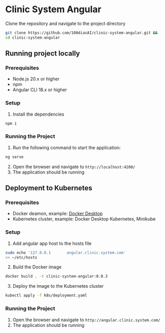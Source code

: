 # Clinic System Angular

Clone the repository and navigate to the project directory

```bash
git clone https://github.com/100diasAI/clinic-system-angular.git &&
cd clinic-system-angular
```

## Running project locally

### Prerequisites

- Node.js 20.x or higher
- npm
- Angular CLI 18.x or higher

### Setup

1. Install the dependencies

```bash
npm i
```

### Running the Project

1. Run the following command to start the application:

```bash
ng serve
```

2. Open the browser and navigate to `http://localhost:4200/`
3. The application should be running

## Deployment to Kubernetes

### Prerequisites

- Docker deamon, example:
  [Docker Desktop](https://www.docker.com/products/docker-desktop)
- Kubernetes cluster, example: Docker Desktop Kubernetes, Minikube

### Setup

1. Add angular app host to the hosts file

```bash
sudo echo '127.0.0.1       angular.clinic.system.com'
>> ~/etc/hosts
```

2. Build the Docker image

```bash
docker build . -t clinic-system-angular:0.0.3
```

3. Deploy the image to the Kubernetes cluster

```bash
kubectl apply -f k8s/deployment.yaml
```

### Running the Project

1. Open the browser and navigate to `http://angular.clinic.system.com/`
2. The application should be running
